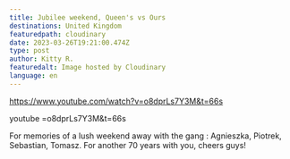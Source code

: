 ```yaml
---
title: Jubilee weekend, Queen's vs Ours
destinations: United Kingdom
featuredpath: cloudinary
date: 2023-03-26T19:21:00.474Z
type: post
author: Kitty R.
featuredalt: Image hosted by Cloudinary
language: en
---
```

<https://www.youtube.com/watch?v=o8dprLs7Y3M&t=66s>

youtube =o8dprLs7Y3M&t=66s

[](https://www.youtube.com/watch?v=o8dprLs7Y3M&t=66s)<!--StartFragment-->

For memories of a lush weekend away with the gang : Agnieszka, Piotrek, Sebastian, Tomasz. For another 70 years with you, cheers guys!

<!--EndFragment-->